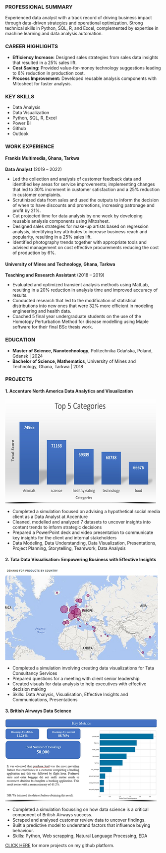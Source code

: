 ### PROFESSIONAL SUMMARY
Experienced data analyst with a track record of driving business impact through data-driven strategies and
operational optimization. Strong technical skills in Python, SQL, R, and Excel, complemented by expertise in
machine learning and data analysis automation.

### CAREER HIGHLIGHTS
- **Efficiency Increase:** Designed sales strategies from sales data insights that resulted in a 25% sales lift.
- **Cost Saving:** Provided value-for-money technology suggestions leading to 6% reduction in production cost.
- **Process Improvement:** Developed reusable analysis components with Mitosheet for faster analysis.

### KEY SKILLS
- Data Analysis
- Data Visualization
- Python, SQL, R, Excel
- Power BI
- Github
- Outlook

### WORK EXPERIENCE
#### Frankis Multimedia, Ghana, Tarkwa
**Data Analyst** (2019 – 2022)
- Led the collection and analysis of customer feedback data and identified key areas for service
improvements; implementing changes that led to 30% increment in customer satisfaction and a 25%
reduction in customer complaints.
- Scrutinized data from sales and used the outputs to inform the decision of when to have discounts and
promotions, increasing patronage and profit by 21%.
- Cut projected time for data analysis by one week by developing reusable analysis components using
Mitosheet.
- Designed sales strategies for make-up artists based on regression analysis, identifying key attributes to
increase business reach and popularity, resulting in a 25% sales lift.
- Identified photography trends together with appropriate tools and advised management on cost
effective procurements reducing the cost of production by 6%.

#### University of Mines and Technology, Ghana, Tarkwa
**Teaching and Research Assistant** (2018 – 2019)
- Evaluated and optimized transient analysis methods using MatLab, resulting in a 20% reduction in
analysis time and improved accuracy of results.
- Conducted research that led to the modification of statistical distributions into new ones that were 32%
more efficient in modeling engineering and health data.
- Coached 5 final year undergraduate students on the use of the Homotopy Perturbation Method for
disease modelling using Maple software for their final BSc thesis work.

### EDUCATION
- **Master of Science, Nanotechnology**, Politechnika Gdańska, Poland, Gdansk | 2024
- **Bachelor of Science, Mathematics**, University of Mines and Technology, Ghana, Tarkwa | 2018

### PROJECTS
#### 1. Accenture North America Data Analytics and Visualization
[![Data Visualization Dashboard](accent.png)](https://justiceinkoom55.wixsite.com/portfolio/post/accenture-north-america-data-analytics-and-visualization)
 * Completed a simulation focused on advising a hypothetical social media client as a Data Analyst at Accenture
 * Cleaned, modelled and analyzed 7 datasets to uncover insights into content trends to inform strategic decisions
 * Prepared a PowerPoint deck and video presentation to communicate key insights for the client and internal stakeholders
 * Data Modeling, Data Understanding, Data Visualization, Presentations, Project Planning, Storytelling, Teamwork, Data Analysis


#### 2. Tata Data Visualisation: Empowering Business with Effective Insights
[![Data Visualization Dashboard](tata.png)](https://justiceinkoom55.wixsite.com/portfolio/post/tata-data-visualisation-empowering-business-with-effective-insights)
 * Completed a simulation involving creating data visualizations for Tata Consultancy Services
 * Prepared questions for a meeting with client senior leadership
 * Created visuals for data analysis to help executives with effective decision making
 * Skills: Data Analysis, Visualisation, Effective Insights and Communications, Presentations

    
#### 3. British Airways Data Science
[![Data Vis](british.png)](https://github.com/Inkoom-Justice/Data_in_challenges/blob/873e2e08e2dc05eac17fcea83c98738d2443d5ab/British%20Airways%20Project/README.md)
 * Completed a simulation focussing on how data science is a critical component of British Airways success.
 * Scraped and analysed customer review data to uncover findings.
 * Built a predictive model to understand factors that influence buying behaviour.
 * Skills: Python, Web scrapping, Natural Language Processing, EDA


[CLICK HERE](https://github.com/Inkoom-Justice/Data_in_challenges) for more projects on my github platform.
